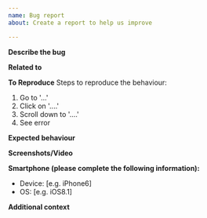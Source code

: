 ```yaml
---
name: Bug report
about: Create a report to help us improve

---
```


**Describe the bug**
<!-- A clear and concise description of what the bug is. -->


**Related to**
<!-- Frontend or Backend -->


**To Reproduce**
Steps to reproduce the behaviour:
1. Go to '...'
2. Click on '....'
3. Scroll down to '....'
4. See error

**Expected behaviour**
<!-- A clear and concise description of what you expected to happen. -->

**Screenshots/Video**
<!-- If applicable, add screenshots to help explain your problem. -->


**Smartphone (please complete the following information):**
 - Device: [e.g. iPhone6]
 - OS: [e.g. iOS8.1]
 

**Additional context**
<!-- Add any other context about the problem here. -->
